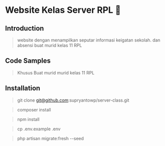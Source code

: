 # Website Kelas Server RPL 👊

## Introduction

> website dengan menampilkan seputar informasi keigatan sekolah. dan absensi buat murid kelas 11 RPL

## Code Samples

> Khusus Buat murid murid kelas 11 RPL

## Installation

> git clone git@github.com:supryantowp/server-class.git

> composer install

> npm install

> cp .env.example .env

> php artisan migrate:fresh --seed
